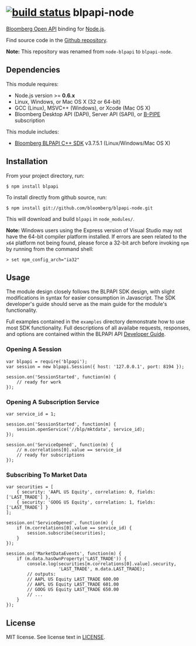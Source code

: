 [![build status](https://secure.travis-ci.org/bloomberg/blpapi-node.png)](http://travis-ci.org/bloomberg/blpapi-node)
blpapi-node
===========

[Bloomberg Open API] binding for [Node.js].

Find source code in the [Github repository].

[Bloomberg Open API]: http://openbloomberg.com/open-api
[Node.js]: http://nodejs.org
[Github repository]: https://github.com/bloomberg/blpapi-node

**Note:** This repository was renamed from `node-blpapi` to `blpapi-node`.

Dependencies
------------

This module requires:

+ Node.js version >= **0.6.x**
+ Linux, Windows, or Mac OS X (32 or 64-bit)
+ GCC (Linux), MSVC++ (Windows), or Xcode (Mac OS X)
+ Bloomberg Desktop API (DAPI), Server API (SAPI), or [B-PIPE] subscription

This module includes:

+ [Bloomberg BLPAPI C++ SDK] v3.7.5.1 (Linux/Windows/Mac OS X)

[Bloomberg BLPAPI C++ SDK]: http://openbloomberg.com/open-api
[B-PIPE]: http://www.bloomberg.com/enterprise/enterprise_products/data_optimization/data_feeds

Installation
------------

From your project directory, run:

```
$ npm install blpapi
```

To install directly from github source, run:

```
$ npm install git://github.com/bloomberg/blpapi-node.git
```

This will download and build `blpapi` in `node_modules/`.

**Note:** Windows users using the Express version of Visual Studio may not
have the 64-bit compiler platform installed. If errors are seen related
to the `x64` platform not being found, please force a 32-bit arch before
invoking `npm` by running from the command shell:

```
> set npm_config_arch="ia32"
```

Usage
-----

The module design closely follows the BLPAPI SDK design, with slight
modifications in syntax for easier consumption in Javascript.  The SDK
developer's guide should serve as the main guide for the module's
functionality.

Full examples contained in the `examples` directory demonstrate how to
use most SDK functionality.  Full descriptions of all availabe requests,
responses, and options are contained within the BLPAPI API
[Developer Guide](http://www.openbloomberg.com/files/2012/03/blpapi-developers-guide.pdf).


### Opening A Session ###

    var blpapi = require('blpapi');
    var session = new blpapi.Session({ host: '127.0.0.1', port: 8194 });

    session.on('SessionStarted', function(m) {
        // ready for work
    });

### Opening A Subscription Service ###

    var service_id = 1;

    session.on('SessionStarted', function(m) {
        session.openService('//blp/mktdata', service_id);
    });

    session.on('ServiceOpened', function(m) {
        // m.correlations[0].value == service_id
        // ready for subscriptions
    });

### Subscribing To Market Data ###

    var securities = [
        { security: 'AAPL US Equity', correlation: 0, fields: ['LAST_TRADE'] },
        { security: 'GOOG US Equity', correlation: 1, fields: ['LAST_TRADE'] }
    ];

    session.on('ServiceOpened', function(m) {
        if (m.correlations[0].value == service_id) {
            session.subscribe(securities);
        }
    });

    session.on('MarketDataEvents', function(m) {
        if (m.data.hasOwnProperty('LAST_TRADE')) {
            console.log(securities[m.correlations[0].value].security,
                        'LAST_TRADE', m.data.LAST_TRADE);
            // outputs:
            // AAPL US Equity LAST_TRADE 600.00
            // AAPL US Equity LAST_TRADE 601.00
            // GOOG US Equity LAST_TRADE 650.00
            // ...
        }
    });

License
-------

MIT license. See license text in [LICENSE](https://github.com/bloomberg/blpapi-node/blob/master/LICENSE).
